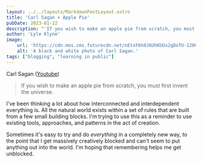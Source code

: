 ```yaml
---
layout: ../../layouts/MarkdownPostLayout.astro
title: 'Carl Sagan + Apple Pie'
pubDate: 2023-01-22
description: "'If you wish to make an apple pie from scratch, you must first invent the universe.'"
author: 'Lyle Klyne'
image:
    url: 'https://cdn.mos.cms.futurecdn.net/nEtxF6h8J6UhKUUx2gDoTU-1200-80.jpg' 
    alt: 'A black and white photo of Carl Sagan.'
tags: ["blogging", "learning in public"]
---
```


Carl Sagan ([Youtube](https://www.youtube.com/watch?v=7s664NsLeFM))

> If you wish to make an apple pie from scratch, you must first invent the universe. 

I've been thinking a lot about how interconnected and interdependent everything is. All the natural world exists within a set of rules that are built from a few small building blocks. I'm trying to use this as a reminder to use existing tools, approaches, and patterns in the act of creation. 

Sometimes it's easy to try and do _everything_ in a completely new way, to the point that I get massively creatively blocked and can't seem to put anything out into the world. I'm hoping that remembering helps me get unblocked.

